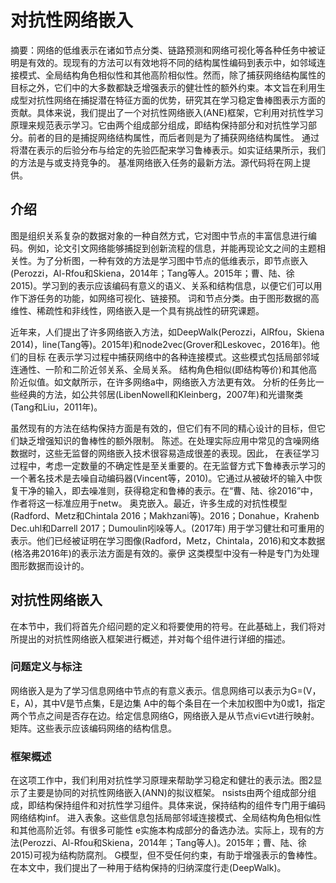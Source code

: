 # 对抗性网络嵌入

摘要：网络的低维表示在诸如节点分类、链路预测和网络可视化等各种任务中被证明是有效的。现现有的方法可以有效地将不同的结构属性编码到表示中，如邻域连接模式、全局结构角色相似性和其他高阶相似性。然而，除了捕获网络结构属性的目标之外，它们中的大多数都缺乏增强表示的健壮性的额外约束。本文旨在利用生成型对抗性网络在捕捉潜在特征方面的优势，研究其在学习稳定鲁棒图表示方面的贡献。具体来说，我们提出了一个对抗性网络嵌入(ANE)框架，它利用对抗性学习原理来规范表示学习。它由两个组成部分组成，即结构保持部分和对抗性学习部分。前者的目的是捕捉网络结构属性，而后者则是为了捕获网络结构属性。 通过将潜在表示的后验分布与给定的先验匹配来学习鲁棒表示。如实证结果所示，我们的方法是与或支持竞争的。 基准网络嵌入任务的最新方法。源代码将在网上提供。

## 介绍

图是组织关系复杂的数据对象的一种自然方式，它对图中节点的丰富信息进行编码。例如，论文引文网络能够捕捉到创新流程的信息，并能再现论文之间的主题相关性。为了分析图，一种有效的方法是学习图中节点的低维表示，即节点嵌入(Perozzi，Al-Rfou和Skiena，2014年；Tang等人。2015年；曹、陆、徐2015)。学习到的表示应该编码有意义的语义、关系和结构信息，以便它们可以用作下游任务的功能，如网络可视化、链接预。 词和节点分类。由于图形数据的高维性、稀疏性和非线性，网络嵌入是一个具有挑战性的研究课题。

近年来，人们提出了许多网络嵌入方法，如DeepWalk(Perozzi，AlRfou，Skiena 2014)，line(Tang等)。2015年)和node2vec(Grover和Leskovec，2016年)。他们的目标 在表示学习过程中捕获网络中的各种连接模式。这些模式包括局部邻域连通性、一阶和二阶近邻关系、全局关系。 结构角色相似(即结构等价)和其他高阶近似值。如文献所示，在许多网络a中，网络嵌入方法更有效。 分析的任务比一些经典的方法，如公共邻居(LibenNowell和Kleinberg，2007年)和光谱聚类(Tang和Liu，2011年)。

虽然现有的方法在结构保持方面是有效的，但它们有不同的精心设计的目标，但它们缺乏增强知识的鲁棒性的额外限制。 陈述。在处理实际应用中常见的含噪网络数据时，这些无监督的网络嵌入技术很容易造成很差的表现。因此， 在表征学习过程中，考虑一定数量的不确定性是至关重要的。在无监督方式下鲁棒表示学习的一个著名技术是去噪自动编码器(Vincent等，2010)。它通过从被破坏的输入中恢复干净的输入，即去噪准则，获得稳定和鲁棒的表示。在“曹、陆、徐2016”中，作者将这一标准应用于netw。 奥克嵌入。最近，许多生成的对抗性模型(Radford、Metz和Chintala 2016；Makhzani等)。2016；Donahue，Krahenb Dec.uhl和Darrell 2017；Dumoulin吲哚等人。(2017年) 用于学习健壮和可重用的表示。他们已经被证明在学习图像(Radford，Metz，Chintala，2016)和文本数据(格洛弗2016年)的表示法方面是有效的。豪伊 这类模型中没有一种是专门为处理图形数据而设计的。

## 对抗性网络嵌入

在本节中，我们将首先介绍问题的定义和将要使用的符号。在此基础上，我们将对所提出的对抗性网络嵌入框架进行概述，并对每个组件进行详细的描述。

### 问题定义与标注

网络嵌入是为了学习信息网络中节点的有意义表示。信息网络可以表示为G=(V，E，A)，其中V是节点集，E是边集  A中的每个条目在一个未加权图中为0或1，指定两个节点之间是否存在边。给定信息网络G，网络嵌入是从节点vi∈vt进行映射。  矩阵。这些表示应该编码网络的结构信息。

### 框架概述

在这项工作中，我们利用对抗性学习原理来帮助学习稳定和健壮的表示法。图2显示了主要是协同的对抗性网络嵌入(ANN)的拟议框架。 nsists由两个组成部分组成，即结构保持组件和对抗性学习组件。具体来说，保持结构的组件专门用于编码网络结构inf。 进入表象。这些信息包括局部邻域连接模式、全局结构角色相似性和其他高阶近邻。有很多可能性 e实施本构成部分的备选办法。实际上，现有的方法(Perozzi、Al-Rfou和Skiena，2014年；Tang等人)。2015年；曹、陆、徐2015)可视为结构防腐剂。 G模型，但不受任何约束，有助于增强表示的鲁棒性。在本文中，我们提出了一种用于结构保持的归纳深度行走(DeepWalk)。